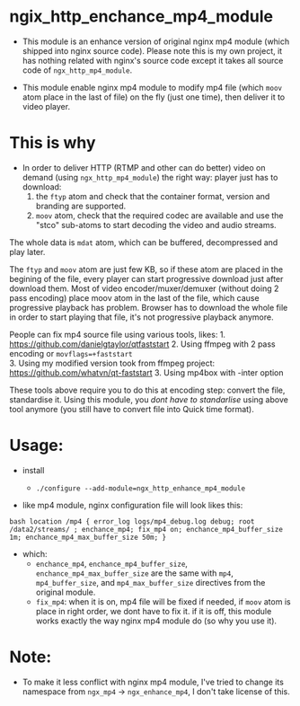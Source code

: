 # ngix_http_enchance_mp4_module

- This module is an enhance version of original nginx mp4 module (which shipped into nginx source code). Please note this is my own project, it has nothing related with nginx's source code except it takes all source code of ``ngx_http_mp4_module``.

- This module enable nginx mp4 module to modify mp4 file (which ``moov`` atom place in the last of file) on the fly (just one time), then deliver it to video player. 

# This is why
- In order to deliver HTTP (RTMP and other can do better) video on demand (using ``ngx_http_mp4_module``) the right way: player just has to download:
    1. the ``ftyp`` atom and check that the container format, version and branding are supported.
    2. ``moov`` atom, check that the required codec are available and use the "stco" sub-atoms to start decoding the video and audio streams.

The whole data is ``mdat`` atom, which can be buffered, decompressed and play later. 

The ``ftyp`` and ``moov`` atom are just few KB, so if these atom are placed in the begining of the file, every player can start progressive download just after download them. 
Most of video encoder/muxer/demuxer (without doing 2 pass encoding) place moov atom in the last of the file, which cause progressive playback has problem. Browser has to download the whole file in order to start playing that file, it's not progressive playback anymore.

People can fix mp4 source file using various tools, likes:
    1. https://github.com/danielgtaylor/qtfaststart
    2. Using ffmpeg with 2 pass encoding or ``movflags=+faststart``  
    3. Using my modified version took from ffmpeg project: https://github.com/whatvn/qt-faststart 
    3. Using mp4box with -inter option


These tools above require you to do this at encoding step: convert the file, standardise it. 
Using this module, you *dont have to standarlise* using above tool anymore (you still have to convert file into Quick time format). 


# Usage:

- install 
    - ``./configure --add-module=ngx_http_enhance_mp4_module``

- like mp4 module, nginx configuration file will look likes this:

``bash
  location /mp4 {
                error_log logs/mp4_debug.log debug;
                root /data2/streams/ ;
                enchance_mp4;
                fix_mp4 on;
                enchance_mp4_buffer_size 1m;
                enchance_mp4_max_buffer_size 50m;
    }
``

- which:
    - ``enchance_mp4``, ``enchance_mp4_buffer_size``, ``enchance_mp4_max_buffer_size`` are the same with ``mp4``, ``mp4_buffer_size``, and ``mp4_max_buffer_size`` directives from the original module.
    - ``fix_mp4``: when it is on, mp4 file will be fixed if needed, if ``moov`` atom is place in right order, we dont have to fix it. if it is off, this module works exactly the way nginx mp4 module do (so why you use it).


# Note:
- To make it less conflict with nginx mp4 module, I've tried to change its namespace from ``ngx_mp4`` -> ``ngx_enhance_mp4``, I don't take license of this. 

    





